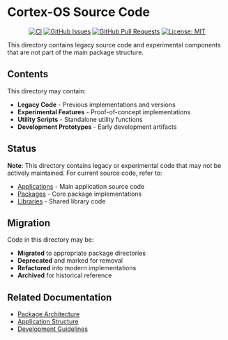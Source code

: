 # Cortex-OS Source Code

<div align="center">

[![CI](https://github.com/cortex-os/cortex-os/actions/workflows/ci.yml/badge.svg)](https://github.com/cortex-os/cortex-os/actions/workflows/ci.yml)
[![GitHub Issues](https://img.shields.io/github/issues/cortex-os/cortex-os)](https://github.com/cortex-os/cortex-os/issues)
[![GitHub Pull Requests](https://img.shields.io/github/issues-pr/cortex-os/cortex-os)](https://github.com/cortex-os/cortex-os/pulls)
[![License: MIT](https://img.shields.io/badge/License-MIT-yellow.svg)](https://opensource.org/licenses/MIT)

</div>

This directory contains legacy source code and experimental components that are not part of the main package structure.

## Contents

This directory may contain:

- **Legacy Code** - Previous implementations and versions
- **Experimental Features** - Proof-of-concept implementations
- **Utility Scripts** - Standalone utility functions
- **Development Prototypes** - Early development artifacts

## Status

**Note**: This directory contains legacy or experimental code that may not be actively maintained. For current source code, refer to:

- [Applications](/apps/README.md) - Main application source code
- [Packages](/packages/README.md) - Core package implementations
- [Libraries](/libs/README.md) - Shared library code

## Migration

Code in this directory may be:

- **Migrated** to appropriate package directories
- **Deprecated** and marked for removal
- **Refactored** into modern implementations
- **Archived** for historical reference

## Related Documentation

- [Package Architecture](/packages/README.md)
- [Application Structure](/apps/README.md)
- [Development Guidelines](/.github/copilot-instructions.md)

